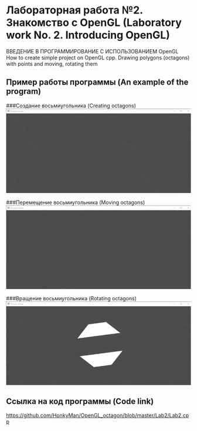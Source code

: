 # Лабораторная работа №2. Знакомство с OpenGL (Laboratory work No. 2. Introducing OpenGL)
ВВЕДЕНИЕ В ПРОГРАММИРОВАНИЕ С ИСПОЛЬЗОВАНИЕМ OpenGL  
How to create simple project on OpenGL cpp. Drawing polygons (octagons) with points and moving, rotating them

## Пример работы программы (An example of the program)
###Создание восьмиугольника (Creating octagons)
![Пример работы приложения (An example of the program)](/creating.gif)

###Перемещение восьмиугольника (Moving octagons)
![Пример работы приложения (An example of the program)](/moving.gif)

###Вращение восьмиугольника (Rotating octagons)
![Пример работы приложения (An example of the program)](/rotating.gif)

## Ссылка на код программы (Code link)
https://github.com/HonkyMan/OpenGL_octagon/blob/master/Lab2/Lab2.cpp
